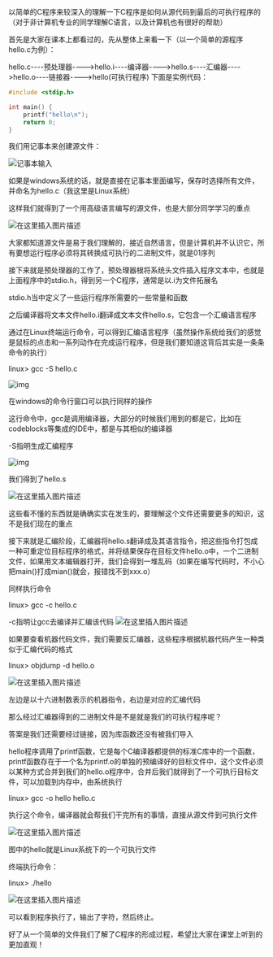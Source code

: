 以简单的C程序来较深入的理解一下C程序是如何从源代码到最后的可执行程序的（对于非计算机专业的同学理解C语言，以及计算机也有很好的帮助）

首先是大家在课本上都看过的，先从整体上来看一下（以一个简单的源程序hello.c为例）：

hello.c----预处理器---->hello.i----编译器---->hello.s----汇编器---->hello.o----链接器---->hello(可执行程序)
下面是实例代码：

```c
#include <stdip.h>

int main() {
	printf("hello\n");
	return 0;
}
```

我们用记事本来创建源文件：

![记事本输入](https://img-blog.csdnimg.cn/20200305231415613.png)

如果是windows系统的话，就是直接在记事本里面编写，保存时选择所有文件，并命名为hello.c（我这里是Linux系统）

这样我们就得到了一个用高级语言编写的源文件，也是大部分同学学习的重点

![在这里插入图片描述](https://img-blog.csdnimg.cn/20200305231437231.png)

大家都知道源文件是易于我们理解的，接近自然语言，但是计算机并不认识它，所有要想运行程序必须将其转换成可执行的二进制文件，就是01序列

接下来就是预处理器的工作了，预处理器根将系统头文件插入程序文本中，也就是上面程序中的stdio.h，得到另一个C程序，通常是以.i为文件拓展名

stdio.h当中定义了一些运行程序所需要的一些常量和函数

之后编译器将文本文件hello.i翻译成文本文件hello.s，它包含一个汇编语言程序

通过在Linux终端运行命令，可以得到汇编语言程序（虽然操作系统给我们的感觉是鼠标的点击和一系列动作在完成运行程序，但是我们要知道这背后其实是一条条命令的执行）

linux> gcc -S hello.c

![img](https://img-blog.csdnimg.cn/20200305231457835.png)

在windows的命令行窗口可以执行同样的操作

这行命令中，gcc是调用编译器，大部分的时候我们用到的都是它，比如在codeblocks等集成的IDE中，都是与其相似的编译器

-S指明生成汇编程序

![img](https://img-blog.csdnimg.cn/20200305231517862.png)

我们得到了hello.s

![在这里插入图片描述](https://img-blog.csdnimg.cn/20200305231537735.png?x-oss-process=image/watermark,type_ZmFuZ3poZW5naGVpdGk,shadow_10,text_aHR0cHM6Ly9ibG9nLmNzZG4ubmV0L3dlaXhpbl80NDY5OTA2Mg==,size_16,color_FFFFFF,t_70)

这些看不懂的东西就是确确实实在发生的，要理解这个文件还需要更多的知识，这不是我们现在的重点

接下来就是汇编阶段，汇编器将hello.s翻译成及其语言指令，把这些指令打包成一种可重定位目标程序的格式，并将结果保存在目标文件hello.o中，一个二进制文件，如果用文本编辑器打开，我们会得到一堆乱码（如果在编写代码时，不小心把main()打成mian()就会，报错找不到xxx.o）

同样执行命令

linux> gcc -c hello.c

-c指明让gcc去编译并汇编该代码
![在这里插入图片描述](https://img-blog.csdnimg.cn/20200305231614490.png)

如果要查看机器代码文件，我们需要反汇编器，这些程序根据机器代码产生一种类似于汇编代码的格式

linux> objdump -d hello.o

![在这里插入图片描述](https://img-blog.csdnimg.cn/20200305231633173.png?x-oss-process=image/watermark,type_ZmFuZ3poZW5naGVpdGk,shadow_10,text_aHR0cHM6Ly9ibG9nLmNzZG4ubmV0L3dlaXhpbl80NDY5OTA2Mg==,size_16,color_FFFFFF,t_70)

左边是以十六进制数表示的机器指令，右边是对应的汇编代码

那么经过汇编器得到的二进制文件是不是就是我们的可执行程序呢？

答案是我们还需要经过链接，因为库函数还没有被我们导入

hello程序调用了printf函数，它是每个C编译器都提供的标准C库中的一个函数，printf函数存在于一个名为printf.o的单独的预编译好的目标文件中，这个文件必须以某种方式合并到我们的hello.o程序中，合并后我们就得到了一个可执行目标文件，可以加载到内存中，由系统执行

linux> gcc -o hello hello.c

执行这个命令，编译器就会帮我们干完所有的事情，直接从源文件到可执行文件

![在这里插入图片描述](https://img-blog.csdnimg.cn/2020030523165459.png?x-oss-process=image/watermark,type_ZmFuZ3poZW5naGVpdGk,shadow_10,text_aHR0cHM6Ly9ibG9nLmNzZG4ubmV0L3dlaXhpbl80NDY5OTA2Mg==,size_16,color_FFFFFF,t_70)

图中的hello就是Linux系统下的一个可执行文件

终端执行命令：

linux> ./hello

![在这里插入图片描述](https://img-blog.csdnimg.cn/20200305231714667.png?x-oss-process=image/watermark,type_ZmFuZ3poZW5naGVpdGk,shadow_10,text_aHR0cHM6Ly9ibG9nLmNzZG4ubmV0L3dlaXhpbl80NDY5OTA2Mg==,size_16,color_FFFFFF,t_70)

可以看到程序执行了，输出了字符，然后终止。

好了从一个简单的文件我们了解了C程序的形成过程，希望比大家在课堂上听到的更加直观！